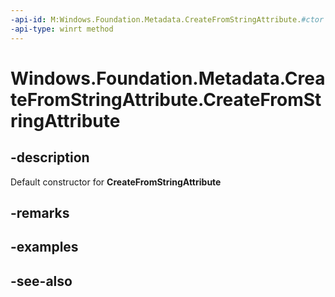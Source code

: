 ```yaml
---
-api-id: M:Windows.Foundation.Metadata.CreateFromStringAttribute.#ctor
-api-type: winrt method
---
```


<!-- Method syntax
public CreateFromStringAttribute()
-->

# Windows.Foundation.Metadata.CreateFromStringAttribute.CreateFromStringAttribute

## -description

Default constructor for **CreateFromStringAttribute**

## -remarks

## -examples

## -see-also
